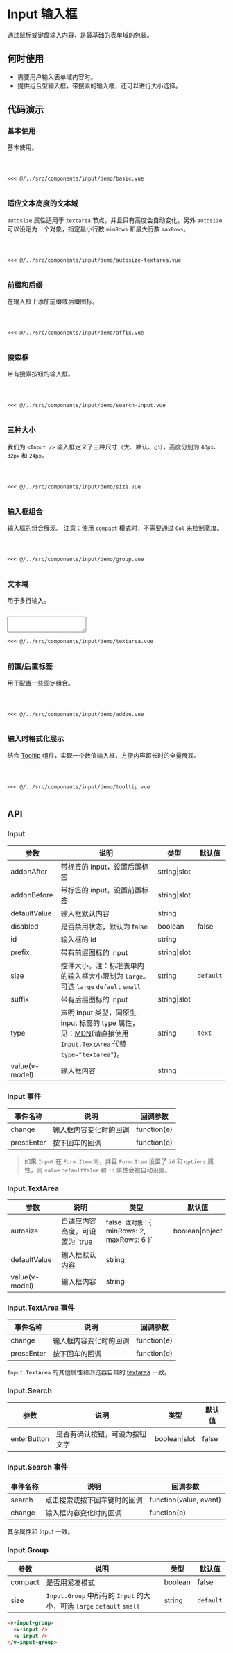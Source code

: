# Input 输入框
通过鼠标或键盘输入内容，是最基础的表单域的包装。

## 何时使用
- 需要用户输入表单域内容时。
- 提供组合型输入框，带搜索的输入框，还可以进行大小选择。

## 代码演示

### 基本使用
基本使用。

<Code>
<Basic></Basic>
<Wrapper slot="code">
<<< @/../src/components/input/demo/basic.vue
</Wrapper>
</Code>

### 适应文本高度的文本域
`autosize` 属性适用于 `textarea` 节点，并且只有高度会自动变化。另外 `autosize` 可以设定为一个对象，指定最小行数 `minRows` 和最大行数 `maxRows`。

<Code>
<AutosizeTextarea></AutosizeTextarea>
<Wrapper slot="code">
<<< @/../src/components/input/demo/autosize-textarea.vue
</Wrapper>
</Code>

### 前缀和后缀
在输入框上添加前缀或后缀图标。

<Code>
<Affix></Affix>
<Wrapper slot="code">
<<< @/../src/components/input/demo/affix.vue
</Wrapper>
</Code>

### 搜索框
带有搜索按钮的输入框。

<Code>
<SearchInput></SearchInput>
<Wrapper slot="code">
<<< @/../src/components/input/demo/search-input.vue
</Wrapper>
</Code>

### 三种大小
我们为 `<Input />` 输入框定义了三种尺寸（大、默认、小），高度分别为 `40px`、`32px` 和 `24px`。

<Code>
<Size></Size>
<Wrapper slot="code">
<<< @/../src/components/input/demo/size.vue
</Wrapper>
</Code>

### 输入框组合
输入框的组合展现。
注意：使用 `compact` 模式时，不需要通过 `Col` 来控制宽度。

<Code>
<Group></Group>
<Wrapper slot="code">
<<< @/../src/components/input/demo/group.vue
</Wrapper>
</Code>

### 文本域
用于多行输入。

<Code>
<Textarea></Textarea>
<Wrapper slot="code">
<<< @/../src/components/input/demo/textarea.vue
</Wrapper>
</Code>

### 前置/后置标签
用于配置一些固定组合。

<Code>
<Addon></Addon>
<Wrapper slot="code">
<<< @/../src/components/input/demo/addon.vue
</Wrapper>
</Code>

### 输入时格式化展示
结合 [Tooltip](/components/tooltip-cn/) 组件，实现一个数值输入框，方便内容超长时的全量展现。

<Code>
<Tooltip></Tooltip>
<Wrapper slot="code">
<<< @/../src/components/input/demo/tooltip.vue
</Wrapper>
</Code>


## API

### Input

| 参数 | 说明 | 类型 | 默认值 |
| --- | --- | --- | --- |
| addonAfter | 带标签的 input，设置后置标签 | string\|slot |  |
| addonBefore | 带标签的 input，设置前置标签 | string\|slot |  |
| defaultValue | 输入框默认内容 | string |  |
| disabled | 是否禁用状态，默认为 false | boolean | false |
| id | 输入框的 id | string |  |
| prefix | 带有前缀图标的 input | string\|slot |  |
| size | 控件大小。注：标准表单内的输入框大小限制为 `large`。可选 `large` `default` `small` | string | `default` |
| suffix | 带有后缀图标的 input | string\|slot |  |
| type | 声明 input 类型，同原生 input 标签的 type 属性，见：[MDN](https://developer.mozilla.org/zh-CN/docs/Web/HTML/Element/input#属性)(请直接使用 `Input.TextArea` 代替 `type="textarea"`)。 | string | `text` |
| value(v-model) | 输入框内容 | string |  |

### Input 事件
| 事件名称 | 说明 | 回调参数 |
| --- | --- | --- |
| change | 输入框内容变化时的回调 | function(e) | |
| pressEnter | 按下回车的回调 | function(e) |

> 如果 `Input` 在 `Form.Item` 内，并且 `Form.Item` 设置了 `id` 和 `options` 属性，则 `value` `defaultValue` 和 `id` 属性会被自动设置。


### Input.TextArea

| 参数 | 说明 | 类型 | 默认值 |
| --- | --- | --- | --- |
| autosize | 自适应内容高度，可设置为 `true|false` 或对象：`{ minRows: 2, maxRows: 6 }` | boolean\|object | false |
| defaultValue | 输入框默认内容 | string |  |
| value(v-model) | 输入框内容 | string |  |

### Input.TextArea 事件
| 事件名称 | 说明 | 回调参数 |
| --- | --- | --- |
| change | 输入框内容变化时的回调 | function(e) | |
| pressEnter | 按下回车的回调 | function(e) |

`Input.TextArea` 的其他属性和浏览器自带的 [textarea](https://developer.mozilla.org/en-US/docs/Web/HTML/Element/textarea) 一致。

### Input.Search

| 参数 | 说明 | 类型 | 默认值 |
| --- | --- | --- | --- |
| enterButton | 是否有确认按钮，可设为按钮文字 | boolean\|slot | false |

### Input.Search 事件
| 事件名称 | 说明 | 回调参数 |
| --- | --- | --- |
| search | 点击搜索或按下回车键时的回调 | function(value, event) |
| change | 输入框内容变化时的回调 | function(e) | |

其余属性和 Input 一致。

### Input.Group

| 参数 | 说明 | 类型 | 默认值 |
| --- | --- | --- | --- |
| compact | 是否用紧凑模式 | boolean | false |
| size | `Input.Group` 中所有的 `Input` 的大小，可选 `large` `default` `small` | string | `default` |

````html
<v-input-group>
  <v-input />
  <v-input />
</v-input-group>
````


<script>
import Basic from '~comps/input/demo/basic';
import AutosizeTextarea from '~comps/input/demo/autosize-textarea';
import Affix from '~comps/input/demo/affix';
import SearchInput from '~comps/input/demo/search-input';
import Size from '~comps/input/demo/size';
import Group from '~comps/input/demo/group';
import Textarea from '~comps/input/demo/textarea';
import Addon from '~comps/input/demo/addon';
import Tooltip from '~comps/input/demo/tooltip';

export default {
    components: {
        Basic,
        AutosizeTextarea,
        Affix,
        SearchInput,
        Size,
        Group,
        Textarea,
        Addon,
        Tooltip,
    },
}
</script>
